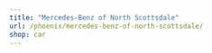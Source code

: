 ```yaml
---
title: "Mercedes-Benz of North Scottsdale"
url: /phoenix/mercedes-benz-of-north-scottsdale/
shop: car
---
```

